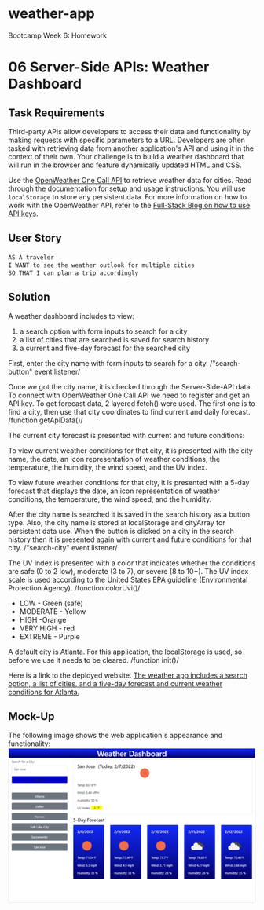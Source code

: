 # weather-app
Bootcamp Week 6: Homework
# 06 Server-Side APIs: Weather Dashboard

## Task Requirements

Third-party APIs allow developers to access their data and functionality by making requests with specific parameters to a URL. Developers are often tasked with retrieving data from another application's API and using it in the context of their own. Your challenge is to build a weather dashboard that will run in the browser and feature dynamically updated HTML and CSS.

Use the [OpenWeather One Call API](https://openweathermap.org/api/one-call-api) to retrieve weather data for cities. Read through the documentation for setup and usage instructions. You will use `localStorage` to store any persistent data. For more information on how to work with the OpenWeather API, refer to the [Full-Stack Blog on how to use API keys](https://coding-boot-camp.github.io/full-stack/apis/how-to-use-api-keys).

## User Story
```
AS A traveler
I WANT to see the weather outlook for multiple cities
SO THAT I can plan a trip accordingly
```
## Solution

A weather dashboard includes to view:
 1. a search option with form inputs to search for a city  
 2. a list of cities that are searched is saved for search history 
 3. a current and five-day forecast for the searched city

First, enter the city name with form inputs to search for a city. /"search-button" event listener/

Once we got the city name, it is checked through the Server-Side-API data. To connect with OpenWeather One Call API we need to register and get an API key. To get forecast data, 2 layered fetch() were used. The first one is to find a city, then use that city coordinates to find current and daily forecast. /function getApiData()/

The current city forecast is presented with current and future conditions:

To view current weather conditions for that city, it is presented with the city name, the date, an icon representation of weather conditions, the temperature, the humidity, the wind speed, and the UV index.

To view future weather conditions for that city, it is presented with a 5-day forecast that displays the date, an icon representation of weather conditions, the temperature, the wind speed, and the humidity.

After the city name is searched it is saved in the search history as a button type. Also, the city name is stored at localStorage and cityArray for persistent data use. When the button is clicked on a city in the search history then it is presented again with current and future conditions for that city. /"search-city" event listener/

The UV index is presented with a color that indicates whether the conditions are safe (0 to 2 low), moderate (3 to 7), or severe (8 to 10+). The UV index scale is used according to the United States EPA guideline (Environmental Protection Agency). /function colorUvi()/

- LOW - Green (safe)
- MODERATE - Yellow
- HIGH -Orange
- VERY HIGH - red
- EXTREME - Purple

A default city is Atlanta. For this application, the localStorage is used, so before we use it needs to be cleared.  /function init()/

Here is a link to the deployed website. [The weather app includes a search option, a list of cities, and a five-day forecast and current weather conditions for Atlanta.](https://nara1469.github.io/weather-app/)

## Mock-Up

The following image shows the web application's appearance and functionality:
![The default city is for Atlanta.](./assets/images/weather-dashboard.png)